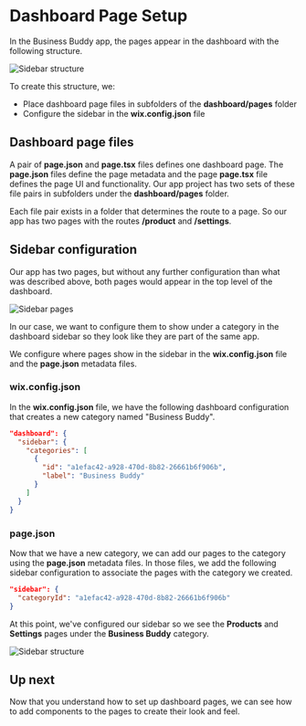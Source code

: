 # Dashboard Page Setup

In the Business Buddy app, the pages appear in the dashboard with the following structure.

![Sidebar structure](../images/tutorial_sidebar_structure.png)

To create this structure, we:

- Place dashboard page files in subfolders of the **dashboard/pages** folder
- Configure the sidebar in the **wix.config.json** file

## Dashboard page files

A pair of **page.json** and **page.tsx** files defines one dashboard page. The **page.json** files define the page metadata and the page **page.tsx** file defines the page UI and functionality. Our app project has two sets of these file pairs in subfolders under the **dashboard/pages** folder.

Each file pair exists in a folder that determines the route to a page. So our app has two pages with the routes **/product** and **/settings**.

## Sidebar configuration

Our app has two pages, but without any further configuration than what was described above, both pages would appear in the top level of the dashboard.

![Sidebar pages](../images/tutorial_sidebar_pages.png)

In our case, we want to configure them to show under a category in the dashboard sidebar so they look like they are part of the same app.

We configure where pages show in the sidebar in the **wix.config.json** file and the **page.json** metadata files.

### wix.config.json

In the **wix.config.json** file, we have the following dashboard configuration that creates a new category named "Business Buddy".

```json
"dashboard": {
  "sidebar": {
    "categories": [
      {
        "id": "a1efac42-a928-470d-8b82-26661b6f906b",
        "label": "Business Buddy"
      }
    ]
  }
}
```

### page.json

Now that we have a new category, we can add our pages to the category using the **page.json** metadata files. In those files, we add the following sidebar configuration to associate the pages with the category we created.

```json
"sidebar": {
  "categoryId": "a1efac42-a928-470d-8b82-26661b6f906b"
}
```

At this point, we've configured our sidebar so we see the **Products** and **Settings** pages under the **Business Buddy** category.

![Sidebar structure](../images/tutorial_sidebar_structure.png)

## Up next

Now that you understand how to set up dashboard pages, we can see how to add components to the pages to create their look and feel.
